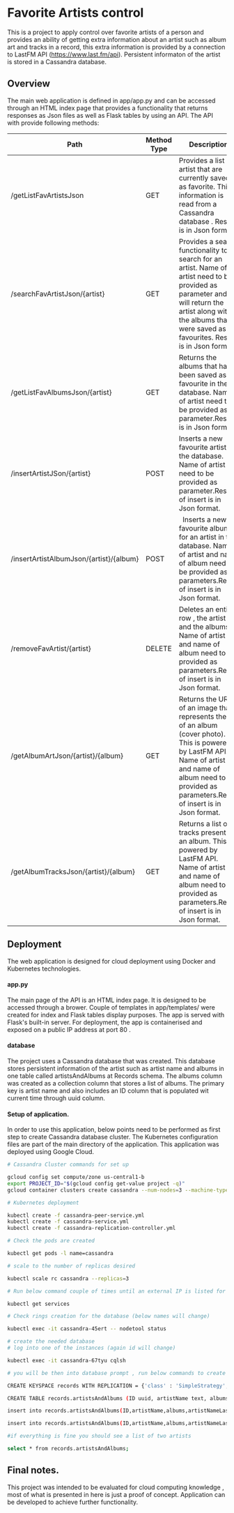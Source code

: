 # Favorite Artists control 

This is a project to apply control over favorite artists of a person and provides an ability of getting extra information about an artist such as album art and tracks in a record, this extra information is provided by a connection to LastFM API (https://www.last.fm/api). Persistent informaton of the artist is stored in a Cassandra database.

## Overview

The main web application is defined in app/app.py and can be accessed through an HTML index page that provides a functionality that returns responses as Json files as well as Flask tables by using an API. The  API with provide following methods:

Path | Method Type | Description
---|---|---
/getListFavArtistsJson | GET | Provides a list of artist that are currently saved as favorite. This information is read from a Cassandra database . Result is in Json format.
/searchFavArtistJson/{artist} | GET | Provides a search functionality to search for an artist. Name of artist need to be provided as parameter and will return the artist along with the albums that were saved as favourites. Result is in Json format.
/getListFavAlbumsJson/{artist}  | GET | Returns the albums that have been saved as favourite in the database. Name of artist need to be provided as parameter.Result is in Json format.
/insertArtistJSon/{artist}  | POST | Inserts a new favourite artist in the database. Name of artist need to be provided as parameter.Result of insert is in Json format.
/insertArtistAlbumJson/{artist}/{album} | POST |  Inserts a new favourite album for an artist in the database. Name of artist and name of album need to be provided as parameters.Result of insert is in Json format.
/removeFavArtist/{artist} | DELETE | Deletes an entire row , the artist and the albums. Name of artist and name of album need to be provided as parameters.Result of insert is in Json format.
/getAlbumArtJson/{artist}/{album} |  GET |  Returns the URL of an image that represents the art of an album (cover photo). This is powered by LastFM API. Name of artist and name of album need to be provided as parameters.Result of insert is in Json format.
/getAlbumTracksJson/{artist}/{album} | GET | Returns a list of tracks present in an album. This is powered by LastFM API. Name of artist and name of album need to be provided as parameters.Result of insert is in Json format.

 
## Deployment

The web application is designed for cloud deployment using Docker and Kubernetes technologies.

#### app.py

The main page of the API is an HTML index page. It is designed to be accessed through a brower. Couple of templates in app/templates/ were created for index and Flask tables display purposes. The app is served with Flask's built-in server. For deployment, the app is containerised and exposed on a public IP address at port 80 .


#### database

The project uses a Cassandra database that was created. This database stores persistent information of the artist such as artist name and albums in one table called artistsAndAlbums at Records schema. The albums column was created as a collection column that stores a list of albums. The primary key is artist name and also includes an ID column that is populated wit current time through uuid column.


#### Setup of application.
 
In order to use this application, below points need to be performed as first step to create Cassandra database cluster. The Kubernetes configuration files are part of the main directory of the application. This application was deployed using Google Cloud.
 
 ```bash
# Cassandra Cluster commands for set up
 
gcloud config set compute/zone us-central1-b
export PROJECT_ID="$(gcloud config get-value project -q)"
gcloud container clusters create cassandra --num-nodes=3 --machine-type "n1-standard-2"
 
# Kubernetes deployment
 
kubectl create -f cassandra-peer-service.yml 
kubectl create -f cassandra-service.yml 
kubectl create -f cassandra-replication-controller.yml

# Check the pods are created

kubectl get pods -l name=cassandra

# scale to the number of replicas desired

kubectl scale rc cassandra --replicas=3

# Run below command couple of times until an external IP is listed for database. (You will see waiting for sometime)

kubectl get services
 
# Check rings creation for the database (below names will change) 
 
kubectl exec -it cassandra-45ert -- nodetool status

# create the needed database 
# log into one of the instances (again id will change)

kubectl exec -it cassandra-67tyu cqlsh

# you will be then into database prompt , run below commands to create the actual DB

CREATE KEYSPACE records WITH REPLICATION = {'class' : 'SimpleStrategy', 'replication_factor' : 1};

CREATE TABLE records.artistsAndAlbums (ID uuid, artistName text, albums list<text> ,artistNameLastFM text, PRIMARY KEY (artistName));

insert into records.artistsAndAlbums(ID,artistName,albums,artistNameLastFM) values(now(), 'Radiohead' ,['The King of Limbs','OK Computer'], 'radiohead' );

insert into records.artistsAndAlbums(ID,artistName,albums,artistNameLastFM) values(now(), 'Portishead' , [ 'Dummy','Third'],'portishead' );

#if everything is fine you should see a list of two artists

select * from records.artistsAndAlbums;

 ```
 
## Final notes.

This project was intended to be evaluated for cloud computing knowledge , most of what is presented in here is just a proof of concept. Application can be developed to achieve further functionality.

